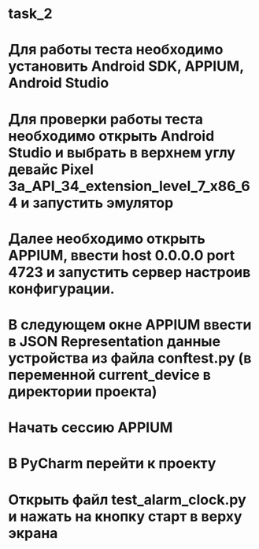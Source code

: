 # task_2
# Для работы теста необходимо установить Android SDK, APPIUM, Android Studio
# Для проверки работы теста необходимо открыть Android Studio и выбрать в верхнем углу девайс Pixel 3a_API_34_extension_level_7_x86_64 и запустить эмулятор
# Далее необходимо открыть APPIUM, ввести host 0.0.0.0 port 4723 и запустить сервер настроив конфигурации.
# В следующем окне APPIUM ввести в JSON Representation данные устройства из файла conftest.py (в переменной current_device в директории проекта)
# Начать сессию APPIUM
# В PyCharm перейти к проекту
# Открыть файл test_alarm_clock.py и нажать на кнопку старт в верху экрана

